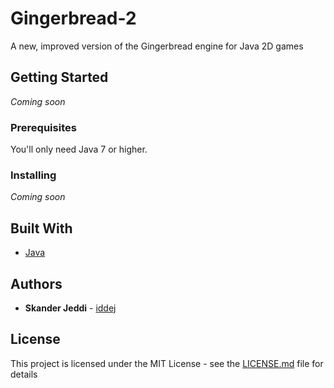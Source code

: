 # Gingerbread-2
A new, improved version of the Gingerbread engine for Java 2D games

## Getting Started

*Coming soon*

### Prerequisites

You'll only need Java 7 or higher.

### Installing

*Coming soon*

## Built With

* [Java](https://www.java.com/)

## Authors

* **Skander Jeddi** - [iddej](https://github.com/skanderjeddi)

## License

This project is licensed under the MIT License - see the [LICENSE.md](LICENSE.md) file for details
